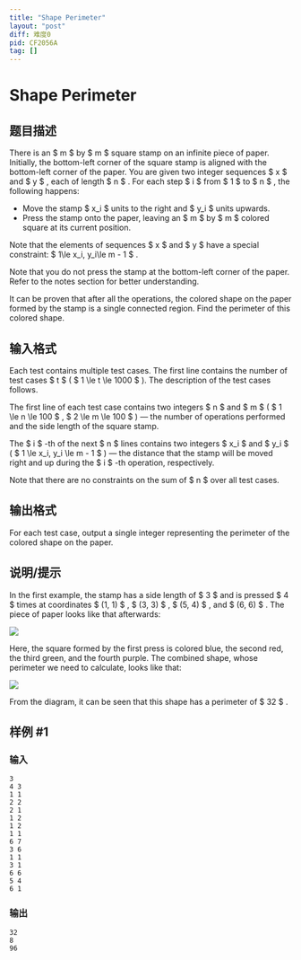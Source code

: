 ```yaml
---
title: "Shape Perimeter"
layout: "post"
diff: 难度0
pid: CF2056A
tag: []
---
```


# Shape Perimeter

## 题目描述

There is an $ m $ by $ m $ square stamp on an infinite piece of paper. Initially, the bottom-left corner of the square stamp is aligned with the bottom-left corner of the paper. You are given two integer sequences $ x $ and $ y $ , each of length $ n $ . For each step $ i $ from $ 1 $ to $ n $ , the following happens:

- Move the stamp $ x_i $ units to the right and $ y_i $ units upwards.
- Press the stamp onto the paper, leaving an $ m $ by $ m $ colored square at its current position.

Note that the elements of sequences $ x $ and $ y $ have a special constraint: $ 1\le x_i, y_i\le m - 1 $ .

Note that you do not press the stamp at the bottom-left corner of the paper. Refer to the notes section for better understanding.

It can be proven that after all the operations, the colored shape on the paper formed by the stamp is a single connected region. Find the perimeter of this colored shape.

## 输入格式

Each test contains multiple test cases. The first line contains the number of test cases $ t $ ( $ 1 \le t \le 1000 $ ). The description of the test cases follows.

The first line of each test case contains two integers $ n $ and $ m $ ( $ 1 \le n \le 100 $ , $ 2 \le m \le 100 $ ) — the number of operations performed and the side length of the square stamp.

The $ i $ -th of the next $ n $ lines contains two integers $ x_i $ and $ y_i $ ( $ 1 \le x_i, y_i \le m - 1 $ ) — the distance that the stamp will be moved right and up during the $ i $ -th operation, respectively.

Note that there are no constraints on the sum of $ n $ over all test cases.

## 输出格式

For each test case, output a single integer representing the perimeter of the colored shape on the paper.

## 说明/提示

In the first example, the stamp has a side length of $ 3 $ and is pressed $ 4 $ times at coordinates $ (1, 1) $ , $ (3, 3) $ , $ (5, 4) $ , and $ (6, 6) $ . The piece of paper looks like that afterwards:

![](https://cdn.luogu.com.cn/upload/vjudge_pic/CF2056A/c786937e785a02c030303010ae7e9aa35a6fb63b.png)

Here, the square formed by the first press is colored blue, the second red, the third green, and the fourth purple. The combined shape, whose perimeter we need to calculate, looks like that:

![](https://cdn.luogu.com.cn/upload/vjudge_pic/CF2056A/394a0a841e71a245070a4b37b5f606073a40bc0a.png)

From the diagram, it can be seen that this shape has a perimeter of $ 32 $ .

## 样例 #1

### 输入

```
3
4 3
1 1
2 2
2 1
1 2
1 2
1 1
6 7
3 6
1 1
3 1
6 6
5 4
6 1
```

### 输出

```
32
8
96
```

